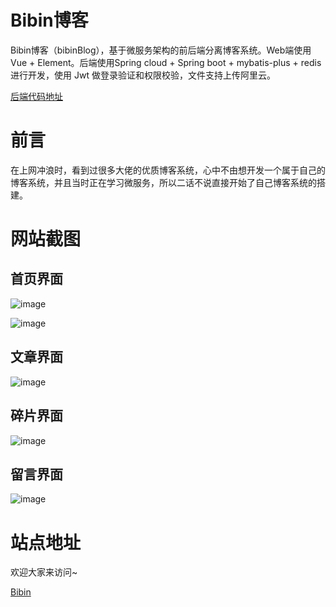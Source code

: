 # Bibin博客

Bibin博客（bibinBlog），基于微服务架构的前后端分离博客系统。Web端使用Vue + Element。后端使用Spring cloud + Spring boot + mybatis-plus + redis进行开发，使用 Jwt 做登录验证和权限校验，文件支持上传阿里云。

[后端代码地址](https://github.com/PerrinLiu/bibin-blog-backend)

# 前言
在上网冲浪时，看到过很多大佬的优质博客系统，心中不由想开发一个属于自己的博客系统，并且当时正在学习微服务，所以二话不说直接开始了自己博客系统的搭建。

# 网站截图
## 首页界面
![image](https://github.com/user-attachments/assets/06f4bd71-39e5-41b7-a754-68ddb5431140)

![image](https://github.com/user-attachments/assets/81621366-0d39-427e-87dc-ea78f74aabea)

## 文章界面
![image](https://github.com/user-attachments/assets/174f9c28-e0e6-4ce4-b8d6-0c73332b1279)

## 碎片界面
![image](https://github.com/user-attachments/assets/ced0402b-59ad-4030-bff4-14acc39de1e9)

## 留言界面
![image](https://github.com/user-attachments/assets/7483480c-e36f-4aa0-b2df-b3457dcd75fe)

# 站点地址
欢迎大家来访问~

[Bibin](https://bibinliu.com)

